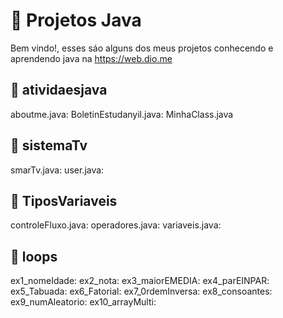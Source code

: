 # 📁 Projetos Java  

Bem vindo!, esses sáo alguns dos meus projetos conhecendo e aprendendo java na https://web.dio.me

## 📌 atividaesjava

aboutme.java: 
BoletinEstudanyil.java:
MinhaClass.java

## 📌 sistemaTv 

smarTv.java:
user.java:

## 📌 TiposVariaveis

controleFluxo.java:
operadores.java:
variaveis.java:

## 📌 loops

ex1_nomeIdade:
ex2_nota:
ex3_maiorEMEDIA:
ex4_parEINPAR:
ex5_Tabuada:
ex6_Fatorial:
ex7_0rdemInversa:
ex8_consoantes:
ex9_numAleatorio:
ex10_arrayMulti:
